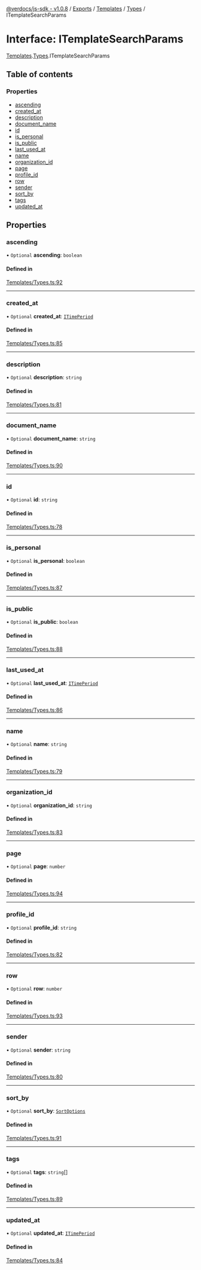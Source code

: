 [@verdocs/js-sdk - v1.0.8](../README.md) / [Exports](../modules.md) / [Templates](../modules/Templates.md) / [Types](../modules/Templates.Types.md) / ITemplateSearchParams

# Interface: ITemplateSearchParams

[Templates](../modules/Templates.md).[Types](../modules/Templates.Types.md).ITemplateSearchParams

## Table of contents

### Properties

- [ascending](Templates.Types.ITemplateSearchParams.md#ascending)
- [created_at](Templates.Types.ITemplateSearchParams.md#created_at)
- [description](Templates.Types.ITemplateSearchParams.md#description)
- [document_name](Templates.Types.ITemplateSearchParams.md#document_name)
- [id](Templates.Types.ITemplateSearchParams.md#id)
- [is_personal](Templates.Types.ITemplateSearchParams.md#is_personal)
- [is_public](Templates.Types.ITemplateSearchParams.md#is_public)
- [last_used_at](Templates.Types.ITemplateSearchParams.md#last_used_at)
- [name](Templates.Types.ITemplateSearchParams.md#name)
- [organization_id](Templates.Types.ITemplateSearchParams.md#organization_id)
- [page](Templates.Types.ITemplateSearchParams.md#page)
- [profile_id](Templates.Types.ITemplateSearchParams.md#profile_id)
- [row](Templates.Types.ITemplateSearchParams.md#row)
- [sender](Templates.Types.ITemplateSearchParams.md#sender)
- [sort_by](Templates.Types.ITemplateSearchParams.md#sort_by)
- [tags](Templates.Types.ITemplateSearchParams.md#tags)
- [updated_at](Templates.Types.ITemplateSearchParams.md#updated_at)

## Properties

### ascending

• `Optional` **ascending**: `boolean`

#### Defined in

[Templates/Types.ts:92](https://github.com/Verdocs/js-sdk/blob/main/src/Templates/Types.ts#L92)

___

### created\_at

• `Optional` **created\_at**: [`ITimePeriod`](Templates.Types.ITimePeriod.md)

#### Defined in

[Templates/Types.ts:85](https://github.com/Verdocs/js-sdk/blob/main/src/Templates/Types.ts#L85)

___

### description

• `Optional` **description**: `string`

#### Defined in

[Templates/Types.ts:81](https://github.com/Verdocs/js-sdk/blob/main/src/Templates/Types.ts#L81)

___

### document\_name

• `Optional` **document\_name**: `string`

#### Defined in

[Templates/Types.ts:90](https://github.com/Verdocs/js-sdk/blob/main/src/Templates/Types.ts#L90)

___

### id

• `Optional` **id**: `string`

#### Defined in

[Templates/Types.ts:78](https://github.com/Verdocs/js-sdk/blob/main/src/Templates/Types.ts#L78)

___

### is\_personal

• `Optional` **is\_personal**: `boolean`

#### Defined in

[Templates/Types.ts:87](https://github.com/Verdocs/js-sdk/blob/main/src/Templates/Types.ts#L87)

___

### is\_public

• `Optional` **is\_public**: `boolean`

#### Defined in

[Templates/Types.ts:88](https://github.com/Verdocs/js-sdk/blob/main/src/Templates/Types.ts#L88)

___

### last\_used\_at

• `Optional` **last\_used\_at**: [`ITimePeriod`](Templates.Types.ITimePeriod.md)

#### Defined in

[Templates/Types.ts:86](https://github.com/Verdocs/js-sdk/blob/main/src/Templates/Types.ts#L86)

___

### name

• `Optional` **name**: `string`

#### Defined in

[Templates/Types.ts:79](https://github.com/Verdocs/js-sdk/blob/main/src/Templates/Types.ts#L79)

___

### organization\_id

• `Optional` **organization\_id**: `string`

#### Defined in

[Templates/Types.ts:83](https://github.com/Verdocs/js-sdk/blob/main/src/Templates/Types.ts#L83)

___

### page

• `Optional` **page**: `number`

#### Defined in

[Templates/Types.ts:94](https://github.com/Verdocs/js-sdk/blob/main/src/Templates/Types.ts#L94)

___

### profile\_id

• `Optional` **profile\_id**: `string`

#### Defined in

[Templates/Types.ts:82](https://github.com/Verdocs/js-sdk/blob/main/src/Templates/Types.ts#L82)

___

### row

• `Optional` **row**: `number`

#### Defined in

[Templates/Types.ts:93](https://github.com/Verdocs/js-sdk/blob/main/src/Templates/Types.ts#L93)

___

### sender

• `Optional` **sender**: `string`

#### Defined in

[Templates/Types.ts:80](https://github.com/Verdocs/js-sdk/blob/main/src/Templates/Types.ts#L80)

___

### sort\_by

• `Optional` **sort\_by**: [`SortOptions`](../enums/Templates.Types.SortOptions.md)

#### Defined in

[Templates/Types.ts:91](https://github.com/Verdocs/js-sdk/blob/main/src/Templates/Types.ts#L91)

___

### tags

• `Optional` **tags**: `string`[]

#### Defined in

[Templates/Types.ts:89](https://github.com/Verdocs/js-sdk/blob/main/src/Templates/Types.ts#L89)

___

### updated\_at

• `Optional` **updated\_at**: [`ITimePeriod`](Templates.Types.ITimePeriod.md)

#### Defined in

[Templates/Types.ts:84](https://github.com/Verdocs/js-sdk/blob/main/src/Templates/Types.ts#L84)
